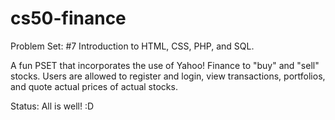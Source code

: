 # cs50-finance
Problem Set: #7
Introduction to HTML, CSS, PHP, and SQL.

A fun PSET that incorporates the use of Yahoo! Finance to "buy" and "sell" stocks. Users are allowed to register and login, view transactions, portfolios, and quote actual prices of actual stocks.

Status:
All is well! :D
